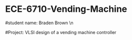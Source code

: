 # ECE-6710-Vending-Machine

#student name: Braden Brown \n

#Project: VLSI design of a vending machine controller
